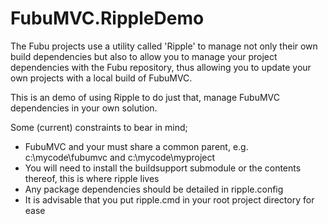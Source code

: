 FubuMVC.RippleDemo
==
The Fubu projects use a utility called 'Ripple' to manage not only their own build dependencies but also to allow you to manage your project dependencies with the Fubu repository, thus allowing you to update your own projects with a local build of FubuMVC.

This is an demo of using Ripple to do just that, manage FubuMVC dependencies in your own solution.

Some (current) constraints to bear in mind;

* FubuMVC and your <project dir> must share a common parent, e.g. c:\mycode\fubumvc and c:\mycode\myproject
* You will need to install the buildsupport submodule or the contents thereof, this is where ripple lives
* Any package dependencies should be detailed in ripple.config
* It is advisable that you put ripple.cmd in your root project directory for ease
